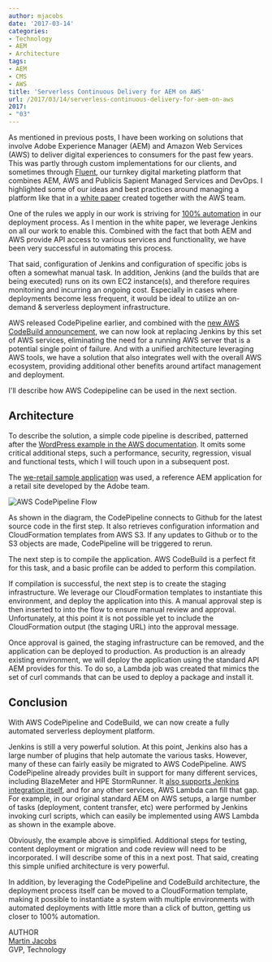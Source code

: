 ```yaml
---
author: mjacobs
date: '2017-03-14'
categories:
- Technology
- AEM
- Architecture
tags:
- AEM
- CMS
- AWS
title: 'Serverless Continuous Delivery for AEM on AWS'
url: /2017/03/14/serverless-continuous-delivery-for-aem-on-aws
2017:
- "03"
---
```


As mentioned in previous posts, I have been working on solutions that involve Adobe Experience Manager (AEM) and Amazon Web Services (AWS) to deliver digital experiences to consumers for the past few years. This was partly through custom implementations for our clients, and sometimes through [Fluent](/2014/10/14/the-publicissapient-digital-platform-maturity-model), our turnkey digital marketing platform that combines AEM, AWS and Publicis Sapient Managed Services and DevOps. I highlighted some of our ideas and best practices around managing a platform like that in a [white paper](https://d0.awsstatic.com/whitepapers/Adobe%20AEM%20on%20AWS.pdf) created together with the AWS team.

One of the rules we apply in our work is striving for [100% automation](/2016/02/10/the-cloud-and-the-100-automation-rule/index.html) in our deployment process. As I mention in the white paper, we leverage Jenkins on all our work to enable this. Combined with the fact that both AEM and AWS provide API access to various services and functionality, we have been very successful in automating this process.

That said, configuration of Jenkins and configuration of specific jobs is often a somewhat manual task. In addition, Jenkins (and the builds that are being executed) runs on its own EC2 instance(s), and therefore requires monitoring and incurring an ongoing cost. Especially in cases where deployments become less frequent, it would be ideal to utilize an on-demand & serverless deployment infrastructure.

AWS released CodePipeline earlier, and combined with the [new AWS CodeBuild announcement](http://aws.amazon.com/blogs/aws/aws-codebuild-fully-managed-build-service/), we can now look at replacing Jenkins by this set of AWS services, eliminating the need for a running AWS server that is a potential single point of failure. And with a unified architecture leveraging AWS tools, we have a solution that also integrates well with the overall AWS ecosystem, providing additional other benefits around artifact management and deployment.

I'll describe how AWS Codepipeline can be used in the next section.

Architecture
-----------

To describe the solution, a simple code pipeline is described, patterned after the [WordPress example in the AWS documentation](http://docs.aws.amazon.com/AWSCloudFormation/latest/UserGuide/continuous-delivery-codepipeline-basic-walkthrough.html). It omits some critical additional steps, such a performance, security, regression, visual and functional tests, which I will touch upon in a subsequent post. 

The [we-retail sample application](http://github.com/Adobe-Marketing-Cloud/aem-sample-we-retail) was used, a reference AEM application for a retail site developed by the Adobe team.

![AWS CodePipeline Flow](/media/CodePipeline.jpg "AWS CodePipeline Flow")

As shown in the diagram, the CodePipeline connects to Github for the latest source code in the first step. It also retrieves configuration information and CloudFormation templates from AWS S3. If any updates to Github or to the S3 objects are made, CodePipeline will be triggered to rerun.

The next step is to compile the application. AWS CodeBuild is a perfect fit for this task, and a basic profile can be added to perform this compilation.

If compilation is successful, the next step is to create the staging infrastructure. We leverage our CloudFormation templates to instantiate this environment, and deploy the application into this. A manual approval step is then inserted to into the flow to ensure manual review and approval. Unfortunately, at this point it is not possible yet to include the CloudFormation output (the staging URL) into the approval message.

Once approval is gained, the staging infrastructure can be removed, and the application can be deployed to production. As production is an already existing environment, we will deploy the application using the standard API AEM provides for this. To do so, a Lambda job was created that mimics the set of curl commands that can be used to deploy a package and install it.

Conclusion
--------

With AWS CodePipeline and CodeBuild, we can now create a fully automated serverless deployment platform.

Jenkins is still a very powerful solution. At this point, Jenkins also has a large number of plugins that help automate the various tasks. However, many of these can fairly easily be migrated to AWS CodePipeline. AWS CodePipeline already provides built in support for many different services, including BlazeMeter and HPE StormRunner. It [also supports Jenkins integration itself](http://github.com/awslabs/aws-codepipeline-plugin-for-jenkins), and for any other services, AWS Lambda can fill that gap. For example, in our original standard AEM on AWS setups, a large number of tasks (deployment, content transfer, etc) were performed by Jenkins invoking curl scripts, which can easily be implemented using AWS Lambda as shown in the example above. 

Obviously, the example above is simplified. Additional steps for testing, content deployment or migration and code review will need to be incorporated. I will describe some of this in a next post. That said, creating this simple unified architecture is very powerful.

In addition, by leveraging the CodePipeline and CodeBuild architecture, the deployment process itself can be moved to a CloudFormation template, making it possible to instantiate a system with multiple environments with automated deployments with little more than a click of button, getting us closer to 100% automation.

<span class="author">AUTHOR</span>  
<a href="https://www.linkedin.com/in/martinjacobs1" class="author-name">Martin Jacobs</a>  
GVP, Technology
